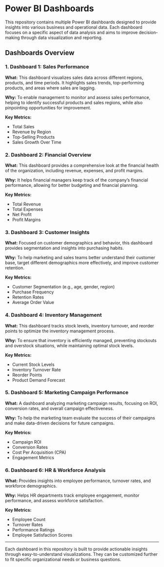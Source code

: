 # Power BI Dashboards

This repository contains multiple Power BI dashboards designed to provide insights into various business and operational data. Each dashboard focuses on a specific aspect of data analysis and aims to improve decision-making through data visualization and reporting.

## Dashboards Overview

### 1. **Dashboard 1: Sales Performance**
   **What:** This dashboard visualizes sales data across different regions, products, and time periods. It highlights sales trends, top-performing products, and areas where sales are lagging.

   **Why:** To enable management to monitor and assess sales performance, helping to identify successful products and sales regions, while also pinpointing opportunities for improvement.

   **Key Metrics:**
   - Total Sales
   - Revenue by Region
   - Top-Selling Products
   - Sales Growth Over Time

### 2. **Dashboard 2: Financial Overview**
   **What:** This dashboard provides a comprehensive look at the financial health of the organization, including revenue, expenses, and profit margins.

   **Why:** It helps financial managers keep track of the company’s financial performance, allowing for better budgeting and financial planning.

   **Key Metrics:**
   - Total Revenue
   - Total Expenses
   - Net Profit
   - Profit Margins

### 3. **Dashboard 3: Customer Insights**
   **What:** Focused on customer demographics and behavior, this dashboard provides segmentation and insights into purchasing habits.

   **Why:** To help marketing and sales teams better understand their customer base, target different demographics more effectively, and improve customer retention.

   **Key Metrics:**
   - Customer Segmentation (e.g., age, gender, region)
   - Purchase Frequency
   - Retention Rates
   - Average Order Value

### 4. **Dashboard 4: Inventory Management**
   **What:** This dashboard tracks stock levels, inventory turnover, and reorder points to optimize the inventory management process.

   **Why:** To ensure that inventory is efficiently managed, preventing stockouts and overstock situations, while maintaining optimal stock levels.

   **Key Metrics:**
   - Current Stock Levels
   - Inventory Turnover Rate
   - Reorder Points
   - Product Demand Forecast

### 5. **Dashboard 5: Marketing Campaign Performance**
   **What:** A dashboard analyzing marketing campaign results, focusing on ROI, conversion rates, and overall campaign effectiveness.

   **Why:** To help the marketing team evaluate the success of their campaigns and make data-driven decisions for future campaigns.

   **Key Metrics:**
   - Campaign ROI
   - Conversion Rates
   - Cost Per Acquisition (CPA)
   - Engagement Metrics

### 6. **Dashboard 6: HR & Workforce Analysis**
   **What:** Provides insights into employee performance, turnover rates, and workforce demographics.

   **Why:** Helps HR departments track employee engagement, monitor performance, and assess workforce satisfaction.

   **Key Metrics:**
   - Employee Count
   - Turnover Rates
   - Performance Ratings
   - Employee Satisfaction Scores

---

Each dashboard in this repository is built to provide actionable insights through easy-to-understand visualizations. They can be customized further to fit specific organizational needs or business questions.
